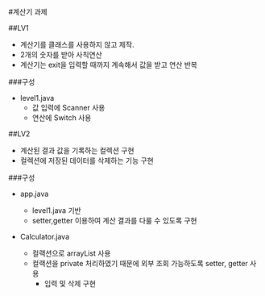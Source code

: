 #계산기 과제

##LV1
* 계산기를 클래스를 사용하지 않고 제작.
* 2개의 숫자를 받아 사칙연산
* 계산기는 exit을 입력할 때까지 계속해서 값을 받고 연산 반복

###구성
* level1.java
  * 값 입력에 Scanner 사용
  * 연산에 Switch 사용

##LV2
* 계산된 결과 값을 기록하는 컬렉션 구현
* 컬렉션에 저장된 데이터를 삭제하는 기능 구현

###구성
* app.java
  * level1.java 기반
  * setter,getter 이용하여 계산 결과를 다룰 수 있도록 구현

* Calculator.java
  * 컬랙션으로 arrayList 사용
  * 컬랙션을 private 처리하였기 때문에 외부 조회 가능하도록 setter, getter 사용
    * 입력 및 삭제 구현

